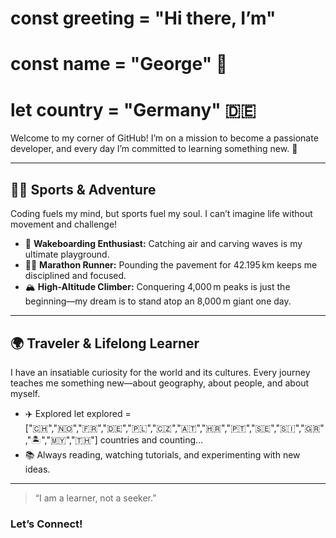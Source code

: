 # const greeting = "Hi there, I’m"
# const name = "George" 👋 
# let country = "Germany" 🇩🇪

Welcome to my corner of GitHub! I’m on a mission to become a passionate developer, and every day I’m committed to learning something new. 🌱

---



## 🏄‍♂️ Sports & Adventure

Coding fuels my mind, but sports fuel my soul. I can’t imagine life without movement and challenge!  
- 🌊 **Wakeboarding Enthusiast:** Catching air and carving waves is my ultimate playground.  
- 🏃‍♂️ **Marathon Runner:** Pounding the pavement for 42.195 km keeps me disciplined and focused.  
- 🏔️ **High-Altitude Climber:** Conquering 4,000 m peaks is just the beginning—my dream is to stand atop an 8,000 m giant one day.  

---

## 🌍 Traveler & Lifelong Learner

I have an insatiable curiosity for the world and its cultures. Every journey teaches me something new—about geography, about people, and about myself.  
- ✈️ Explored let explored = ["🇨🇭","🇳🇴","🇫🇷","🇩🇪","🇵🇱","🇨🇿","🇦🇹","🇭🇷","🇵🇹","🇸🇪","🇸🇮","🇬🇷","🏝️","🇲🇾","🇹🇭"] countries and counting…  
- 📚 Always reading, watching tutorials, and experimenting with new ideas.  

---



> “I am a learner, not a seeker.”  



### Let’s Connect!

 
